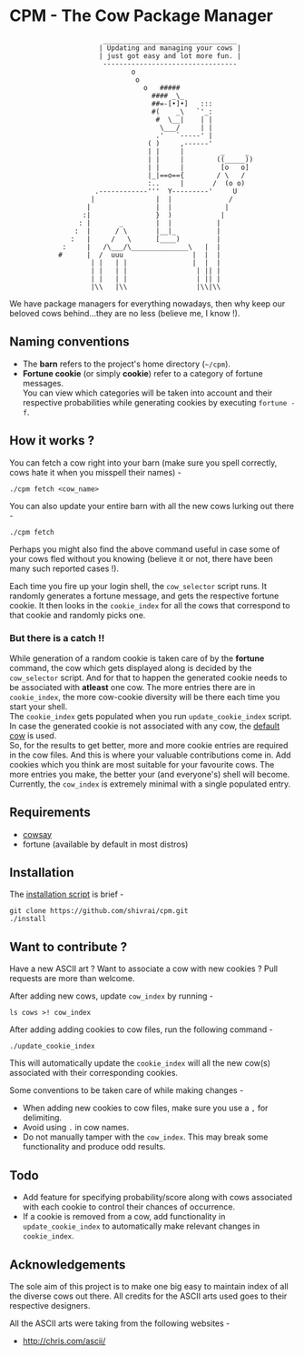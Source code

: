 # CPM - The Cow Package Manager

```
                       _________________________________
                      | Updating and managing your cows |
                      | just got easy and lot more fun. |
                       ---------------------------------
                              o
                               o
                                 o   #####
                                   #### _\_
                                   ##=-[•]•]   :::
                                   #(    _\   `'_:
                                    #  \__|    | |
                                     \___/     | |
                                    .'   `-----' |
                                  ( )     ,------'
                                  | |     |         _     _
                                  | |     |        ((_____))
                                  | |     |         [o   o]
                                  |_|==o=={        / \   /
                                  :..     |       /  (o o)
                     .------------'''  Y---------'     U
                    |               |  |              /
                   |                |  |             |
                  :|                }  )            |
                 : |       _        |  |           |
                :  |      / \       |__|_          |
               :   |     /   \      [____)         |
             :     |   /\___/\______________\   |  |
            #      |  /  uuu                 |  |  |
                    | |   | |                |  |  |
                    | |   | |                 | || |
                    | |   | |                 | || |
                    |\\   |\\                 |\\|\\ 
```

We have package managers for everything nowadays, then why keep our beloved cows behind...they are no less (believe me, I know !).

## Naming conventions
* The **barn** refers to the project's home directory (`~/cpm`).
* **Fortune cookie** (or simply **cookie**) refer to a category of fortune messages. <br>
  You can view which categories will be taken into account and their respective probabilities while generating cookies by executing `fortune -f`.

## How it works ?
You can fetch a cow right into your barn (make sure you spell correctly, cows hate it when you misspell their names) -
```
./cpm fetch <cow_name>
```

You can also update your entire barn with all the new cows lurking out there -
```
./cpm fetch
```
Perhaps you might also find the above command useful in case some of your cows fled without you knowing (believe it or not, there have been many such reported cases !).

Each time you fire up your login shell,  the `cow_selector` script runs. It randomly generates a fortune message, and gets the respective fortune cookie. It then looks in the `cookie_index` for all the cows that correspond to that cookie and randomly picks one.

### But there is a catch !!
While generation of a random cookie is taken care of by the **fortune** command, the cow which gets displayed along is decided by the `cow_selector` script. And for that to happen the generated cookie needs to be associated with **atleast** one cow. The more entries there are in `cookie_index`, the more cow-cookie diversity will be there each time you start your shell. <br>
The `cookie_index` gets populated when you run `update_cookie_index` script. In case the generated cookie is not associated with any cow, the [default cow](cows/default.cow) is used. <br>
So, for the results to get better, more and more cookie entries are required in the cow files. And this is where your valuable contributions come in. Add cookies which you think are most suitable for your favourite cows. The more entries you make, the better your (and everyone's) shell will become. <br>
Currently, the `cow_index` is extremely minimal with a single populated entry.

## Requirements
* [cowsay](https://www.npmjs.com/package/cowsay)
* fortune (available by default in most distros)

## Installation
The [installation script](install) is brief -
```
git clone https://github.com/shivrai/cpm.git
./install
```

## Want to contribute ?
Have a new ASCII art ? Want to associate a cow with new cookies ? Pull requests are more than welcome.

After adding new cows, update `cow_index` by running -
```
ls cows >! cow_index
```

After adding adding cookies to cow files, run the following command -
```
./update_cookie_index
```
This will automatically update the `cookie_index` will all the new cow(s) associated with their corresponding cookies.

Some conventions to be taken care of while making changes -
* When adding new cookies to cow files, make sure you use a `,` for delimiting.
* Avoid using `.` in cow names.
* Do not manually tamper with the `cow_index`. This may break some functionality and produce odd results.

## Todo
* Add feature for specifying probability/score along with cows associated with each cookie to control their chances of occurrence.
* If a cookie is removed from a cow, add functionality in `update_cookie_index` to automatically make relevant changes in `cookie_index`.

## Acknowledgements
The sole aim of this project is to make one big easy to maintain index of all the diverse cows out there. All credits for the ASCII arts used goes to their respective designers.

All the ASCII arts were taking from the following websites -
* http://chris.com/ascii/
